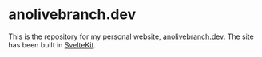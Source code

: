 # anolivebranch.dev

This is the repository for my personal website, [anolivebranch.dev](https://anolivebranch.dev). The site has been built in [SvelteKit](https://kit.svelte.dev/).
